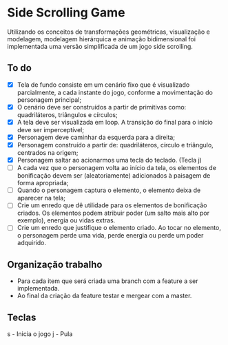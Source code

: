 # Side Scrolling Game

Utilizando os conceitos de transformações geométricas, visualização e modelagem, modelagem hierárquica e animação bidimensional foi implementada uma versão
simplificada de um jogo side scrolling.

## To do
- [X] Tela de fundo consiste em um cenário fixo que é visualizado parcialmente, a cada instante do jogo, conforme a
movimentação do personagem principal;
- [X] O cenário deve ser construídos a partir de primitivas como: quadriláteros, triângulos e círculos;
- [X] A tela deve ser visualizada em loop. A transição do final para o início deve ser imperceptível;
- [X] Personagem deve caminhar da esquerda para a direita;
- [X] Personagem construído a partir de: quadriláteros, círculo e triângulo, centrados na origem;
- [X] Personagem saltar ao acionarmos uma tecla do teclado. (Tecla j)
- [ ] A cada vez que o personagem volta ao início da tela, os elementos de bonificação devem ser (aleatoriamente) adicionados à paisagem de forma apropriada;
- [ ] Quando o personagem captura o elemento, o elemento deixa de aparecer na tela;
- [ ] Crie um enredo que dê utilidade para os elementos de bonificação criados. Os elementos podem atribuir poder (um salto mais alto por exemplo),
energia ou vidas extras.
- [ ] Crie um enredo que justifique o elemento criado. Ao tocar no elemento, o personagem perde uma vida, perde energia ou perde um poder adquirido.

## Organização trabalho
- Para cada item que será criada uma branch com a feature a ser implementada.
- Ao final da criação da feature testar e mergear com a master.

## Teclas
s - Inicia o jogo
j - Pula
